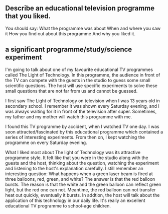 ## Describe an educational television programme that you liked.
You should say:
What the programme was about
When and where you saw it
How you find out about this programme
And why you liked it.

## a significant programme/study/science experiment

I'm going to talk about one of my favourite educational TV programmes called The Light of Technology. In this programme, the audience in front of the TV can compete with the guests in the studio to guess some small scientific questions. The host will use specific experiments to solve these small questions that are not far from us and cannot be guessed.

I first saw The Light of Technology on television when I was 13 years old in secondary school. I remember it was shown every Saturday evening, and I was always waiting for it in front of the television after super. Sometimes, my father and my mother will watch this programme with me.

I found this TV programme by accident, when I watched TV one day. I was soon attracted/fascinated by this educational programme which contained a series of interesting experiments. From then on, I kept watching the programme on every Saturday evening.

What I liked most about The light of Technology was its attractive programme style. It felt like that you were in the studio along with the guests and the host, thinking about the question, watching the experiment and listening to the host's explanation carefully. I still remember an interesting question: What happens when a green laser beam is fired at three balloons, red, green, and white? The answer is that the red balloon bursts. The reason is that the white and the green balloon can reflect green light, but the red one can not. Meantime, the red balloon can not transfer heat out quickly, eventually it bursts. In addtion, the host will talk about the application of this technology in our daily life. It's really an excellent educational TV programme to school-age children.